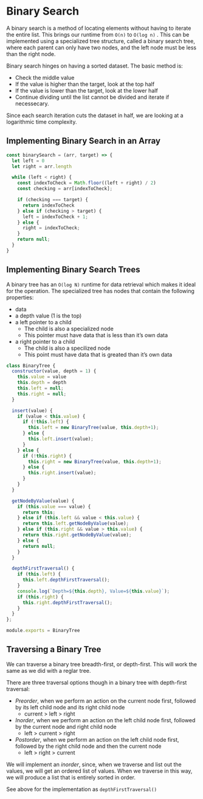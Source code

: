 # Binary Search

A binary search is a method of locating elements without having to iterate the entire list. This brings our runtime from `O(n)` to `O(log n)` . This can be implemented using a specialized tree structure, called a binary search tree, where each parent can only have two nodes, and the left node must be less than the right node.

Binary search hinges on having a sorted dataset. The basic method is:

- Check the middle value
- If the value is higher than the target, look at the top half
- If the value is lower than the target, look at the lower half
- Continue dividing until the list cannot be divided and iterate if necessecary.

Since each search iteration cuts the dataset in half, we are looking at a logarithmic time complexity.

## Implementing Binary Search in an Array

```javascript
const binarySearch = (arr, target) => {
  let left = 0
  let right = arr.length

  while (left < right) {
    const indexToCheck = Math.floor((left + right) / 2)
    const checking = arr[indexToCheck];

    if (checking === target) {
      return indexToCheck
    } else if (checking > target) {
      left = indexToCheck + 1;
    } else {
      right = indexToCheck;
    }
    return null;
  }
}
```

## Implementing Binary Search Trees

A binary tree has an `O(log N)` runtime for data retrieval which makes it ideal for the operation. The specialized tree has nodes that contain the following properties:

- data
- a depth value (1 is the top)
- a left pointer to a child
   - The child is also a specialized node
   - This pointer must have data that is less than it’s own data
- a right pointer to a child
   - The child is also a specilized node
   - This point must have data that is greated than it’s own data

```javascript
class BinaryTree {
  constructor(value, depth = 1) {
    this.value = value
    this.depth = depth
    this.left = null;
    this.right = null;
  }

  insert(value) {
    if (value < this.value) {
      if (!this.left) {
        this.left = new BinaryTree(value, this.depth+1);
      } else {
        this.left.insert(value);
      }
    } else {
      if (!this.right) {
        this.right = new BinaryTree(value, this.depth+1);
      } else {
        this.right.insert(value);
      }
    }
  }

  getNodeByValue(value) {
    if (this.value === value) {
      return this;
    } else if (this.left && value < this.value) {
      return this.left.getNodeByValue(value);
    } else if (this.right && value > this.value) {
      return this.right.getNodeByValue(value);
    } else {
      return null;
    }
  }

  depthFirstTraversal() {
    if (this.left) {
      this.left.depthFirstTraversal();
    } 
    console.log(`Depth=${this.depth}, Value=${this.value}`);
    if (this.right) {
      this.right.depthFirstTraversal();
    }
  }
};

module.exports = BinaryTree
```

## Traversing a Binary Tree

We can traverse a binary tree breadth-first, or depth-first. This will work the same as we did with a reglar tree.

There are three traversal options though in a binary tree with depth-first traversal:

- *Preorder*, when we perform an action on the current node first, followed by its left child node and its right child node
   - current > left > right
- *Inorder*, when we perform an action on the left child node first, followed by the current node and right child node
   - left > current > right
- *Postorder*, when we perform an action on the left child node first, followed by the right child node and then the current node
   - left > right > current

We will implement an *inorder*, since, when we traverse and list out the values, we will get an ordered list of values. When we traverse in this way, we will produce a list that is entirely sorted in order.

See above for the implementation as `depthFirstTraversal()`

